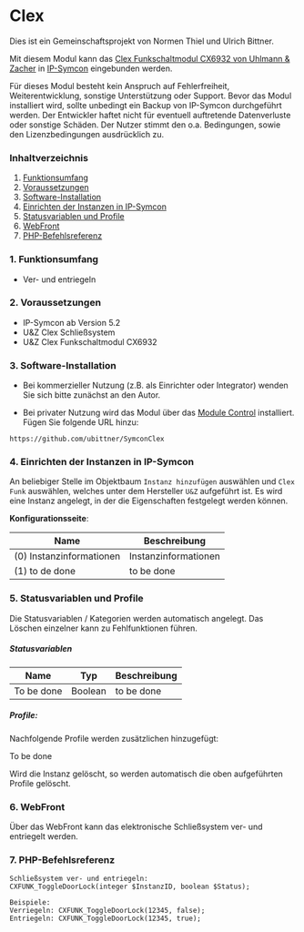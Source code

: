 # Clex  

Dies ist ein Gemeinschaftsprojekt von Normen Thiel und Ulrich Bittner.  

Mit diesem Modul kann das [Clex Funkschaltmodul CX6932 von Uhlmann & Zacher](https://uundz.com) in [IP-Symcon](https://www.symcon.de/) eingebunden werden.

Für dieses Modul besteht kein Anspruch auf Fehlerfreiheit, Weiterentwicklung, sonstige Unterstützung oder Support. Bevor das Modul installiert wird, sollte unbedingt ein Backup von IP-Symcon durchgeführt werden. Der Entwickler haftet nicht für eventuell auftretende Datenverluste oder sonstige Schäden. Der Nutzer stimmt den o.a. Bedingungen, sowie den Lizenzbedingungen ausdrücklich zu.  

### Inhaltverzeichnis

1. [Funktionsumfang](#1-funktionsumfang)
2. [Voraussetzungen](#2-voraussetzungen)
3. [Software-Installation](#3-software-installation)
4. [Einrichten der Instanzen in IP-Symcon](#4-einrichten-der-instanzen-in-ip-symcon)
5. [Statusvariablen und Profile](#5-statusvariablen-und-profile)
6. [WebFront](#6-webfront)
7. [PHP-Befehlsreferenz](#7-php-befehlsreferenz)

### 1. Funktionsumfang

* Ver- und entriegeln

### 2. Voraussetzungen

- IP-Symcon ab Version 5.2
- U&Z Clex Schließsystem
- U&Z Clex Funkschaltmodul CX6932

### 3. Software-Installation

- Bei kommerzieller Nutzung (z.B. als Einrichter oder Integrator) wenden Sie sich bitte zunächst an den Autor.
  
- Bei privater Nutzung wird das Modul über das [Module Control](https://www.symcon.de/service/dokumentation/modulreferenz/module-control/) installiert. Fügen Sie folgende URL hinzu:  

`https://github.com/ubittner/SymconClex`

### 4. Einrichten der Instanzen in IP-Symcon  

An beliebiger Stelle im Objektbaum `Instanz hinzufügen` auswählen und `Clex Funk` auswählen, welches unter dem Hersteller `U&Z` aufgeführt ist. Es wird eine Instanz angelegt, in der die Eigenschaften festgelegt werden können.

__Konfigurationsseite__:

Name                                | Beschreibung
----------------------------------- | ---------------------------------
(0) Instanzinformationen            | Instanzinformationen
(1) to de done                      | to be done

### 5. Statusvariablen und Profile  

Die Statusvariablen / Kategorien werden automatisch angelegt. Das Löschen einzelner kann zu Fehlfunktionen führen.

##### Statusvariablen

Name                    | Typ       | Beschreibung
----------------------- | --------- | ----------------
To be done              | Boolean   | to be done
 
##### Profile:

Nachfolgende Profile werden zusätzlichen hinzugefügt:

To be done

Wird die Instanz gelöscht, so werden automatisch die oben aufgeführten Profile gelöscht.

### 6. WebFront

Über das WebFront kann das elektronische Schließsystem ver- und entriegelt werden. 

### 7. PHP-Befehlsreferenz  

```text
Schließsystem ver- und entriegeln:
CXFUNK_ToggleDoorLock(integer $InstanzID, boolean $Status);  
  
Beispiele:  
Verriegeln: CXFUNK_ToggleDoorLock(12345, false);   
Entriegeln: CXFUNK_ToggleDoorLock(12345, true); 
```  
